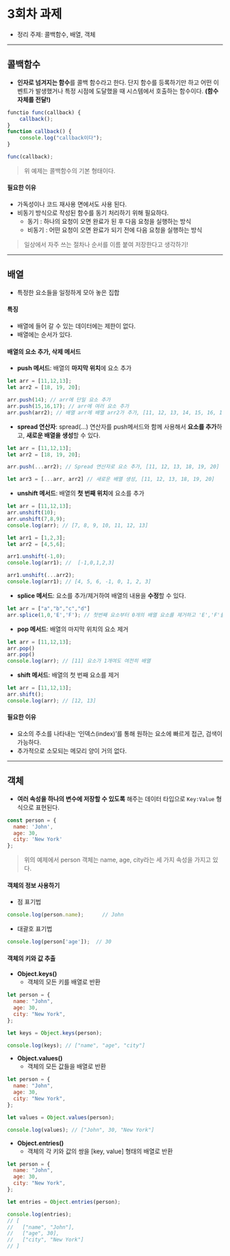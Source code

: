 # 3회차 과제
- 정리 주제: 콜백함수, 배열, 객체
---
## 콜백함수

- **인자로 넘겨지는 함수**를 콜백 함수라고 한다. 단지 함수를 등록하기만 하고 어떤 이벤트가 발생했거나 특정 시점에 도달했을 때 시스템에서 호출하는 함수이다. **(함수 자체를 전달!)**
```js
functio func(callback) {
	callback();
}
function callback() {
	console.log("callback이다");
}

func(callback);
```
>위 예제는 콜백함수의 기본 형태이다.
#### 필요한 이유
- 가독성이나 코드 재사용 면에서도 사용 된다.
- 비동기 방식으로 작성된 함수를 동기 처리하기 위해 필요하다.
  - 동기 : 하나의 요청이 오면 완료가 된 후 다음 요청을 실행하는 방식
  - 비동기 : 어떤 요청이 오면 완료가 되기 전에 다음 요청을 실행하는 방식
>일상에서 자주 쓰는 절차나 순서를 이름 붙여 저장한다고 생각하기!
---
## 배열
- 특정한 요소들을 일정하게 모아 놓은 집합
#### 특징
- 배열에 들어 갈 수 있는 데이터에는 제한이 없다.
- 배열에는 순서가 있다.
#### 배열의 요소 추가, 삭제 메서드
  - **push 메서드**: 배열의 **마지막 위치**에 요소 추가
```js
let arr = [11,12,13];
let arr2 = [18, 19, 20];

arr.push(14); // arr에 단일 요소 추가
arr.push(15,16,17); // arr에 여러 요소 추가
arr.push(arr2); // 배열 arr에 배열 arr2가 추가, [11, 12, 13, 14, 15, 16, 17, [18, 19, 20]]
```
  - **spread 연산자**: spread(…) 연산자를 push메서드와 함께 사용해서 **요소를 추가**하고, **새로운 배열을 생성**할 수 있다.
```js
let arr = [11,12,13];
let arr2 = [18, 19, 20];

arr.push(...arr2); // Spread 연산자로 요소 추가, [11, 12, 13, 18, 19, 20]

let arr3 = [...arr, arr2] // 새로운 배열 생성, [11, 12, 13, 18, 19, 20]
```
  - **unshift 메서드**: 배열의 **첫 번째 위치**에 요소를 추가
```js
let arr = [11,12,13];
arr.unshift(10);
arr.unshift(7,8,9);
console.log(arr); // [7, 8, 9, 10, 11, 12, 13]

let arr1 = [1,2,3];
let arr2 = [4,5,6];

arr1.unshift(-1,0); 
console.log(arr1); //  [-1,0,1,2,3]

arr1.unshift(...arr2);
console.log(arr1); // [4, 5, 6, -1, 0, 1, 2, 3]
```
  - **splice 메서드**: 요소를 추가/제거하여 배열의 내용을 **수정**할 수 있다.
```js
let arr = ["a","b","c","d"]
arr.splice(1,0,'E','F'); // 첫번째 요소부터 0개의 배열 요소를 제거하고 'E','F'를 추가
```
 - **pop 메서드**: 배열의 마지막 위치의 요소 제거
```js
let arr = [11,12,13];
arr.pop()
arr.pop()
console.log(arr); // [11] 요소가 1개여도 여전히 배열
```
  - **shift 메서드**: 배열의 첫 번째 요소를 제거
```js
let arr = [11,12,13];
arr.shift();
console.log(arr); // [12, 13]
```
#### 필요한 이유
- 요소의 주소를 나타내는 ‘인덱스(index)’를 통해 원하는 요소에 빠르게 접근, 검색이 가능하다.
- 추가적으로 소모되는 메모리 양이 거의 없다.
---
## 객체
- **여러 속성을 하나의 변수에 저장할 수 있도록** 해주는 데이터 타입으로 `Key:Value` 형식으로 표현된다.
```js
const person = {
  name: 'John',
  age: 30,
  city: 'New York'
};
```
>위의 예제에서 person 객체는 name, age, city라는 세 가지 속성을 가지고 있다.
#### 객체의 정보 사용하기
- 점 표기법
```js
console.log(person.name);	   // John
```
- 대괄호 표기법
```js
console.log(person['age']);  // 30
```
#### 객체의 키와 값 추출
- **Object.keys()**
  - 객체의 모든 키를 배열로 반환
```js
let person = {
  name: "John",
  age: 30,
  city: "New York",
};

let keys = Object.keys(person);

console.log(keys); // ["name", "age", "city"]
```
- **Object.values()**
  - 객체의 모든 값들을 배열로 반환
```js
let person = {
  name: "John",
  age: 30,
  city: "New York",
};

let values = Object.values(person);

console.log(values); // ["John", 30, "New York"]
```
- **Object.entries()**
  - 객체의 각 키와 값의 쌍을 [key, value] 형태의 배열로 반환
```js
let person = {
  name: "John",
  age: 30,
  city: "New York",
};

let entries = Object.entries(person);

console.log(entries);
// [
//   ["name", "John"],
//   ["age", 30],
//   ["city", "New York"]
// ]
```
